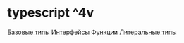 # typescript ^4v

[Базовые типы](src/01_basic_types/01_basic_types.md)
[Интерфейсы](src/02_Interfaces/02_Interfaces.md)
[Функции](src/03_functions/03_functions.md)
[Литеральные типы](src/04_literal_types/04_literal_types.md)
